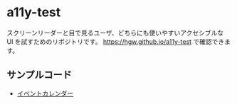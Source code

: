 # a11y-test

スクリーンリーダーと目で見るユーザ、どちらにも使いやすいアクセシブルな UI を試すためのリポジトリです。
https://hgw.github.io/a11y-test で確認できます。

## サンプルコード
- [イベントカレンダー](https://hgw.github.io/a11y-test/calendar/)
